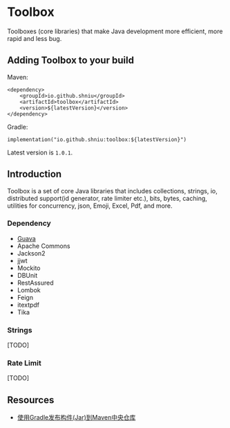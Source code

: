 # Toolbox

Toolboxes (core libraries) that make Java development more efficient, more rapid and less bug.

## Adding Toolbox to your build

Maven:

```text
<dependency>
    <groupId>io.github.shniu</groupId>
    <artifactId>toolbox</artifactId>
    <version>${latestVersion}</version>
</dependency>
```

Gradle:

```text
implementation("io.github.shniu:toolbox:${latestVersion}")
```

Latest version is `1.0.1`.

## Introduction

Toolbox is a set of core Java libraries that includes collections, strings, io, distributed support(id generator, rate limiter etc.), 
bits, bytes, caching, utilities for concurrency, json, Emoji, Excel, Pdf, and more.

### Dependency

- [Guava](https://github.com/google/guava)
- Apache Commons
- Jackson2
- jjwt
- Mockito
- DBUnit
- RestAssured
- Lombok
- Feign
- itextpdf
- Tika

### Strings

[TODO]

### Rate Limit

[TODO]

## Resources

- [使用Gradle发布构件(Jar)到Maven中央仓库](https://segmentfault.com/a/1190000018026290)
